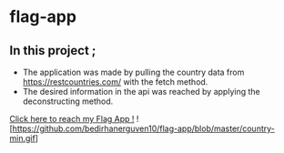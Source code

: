 # flag-app

## In this project ;
* The application was made by pulling the country data from https://restcountries.com/ with the fetch method.
* The desired information in the api was reached by applying the deconstructing method.

[Click here to reach my Flag App !](https://bedirhanerguven10.github.io/flag-app/)
![https://github.com/bedirhanerguven10/flag-app/blob/master/country-min.gif]
